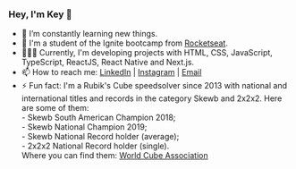 ### Hey, I'm Key 👋


- 🌱  I’m constantly learning new things.
- 🚀 I'm a student of the Ignite bootcamp from <a href="https://rocketseat.com.br/">Rocketseat</a>.
- 🧑🏻‍💻 Currently, I'm developing projects with HTML, CSS, JavaScript, TypeScript, ReactJS, React Native and Next.js.
- 📫  How to reach me: <a href="https://www.linkedin.com/in/key-yu-wan">LinkedIn</a> | <a href="https://www.instagram.com/keyyuwan/">Instagram</a> | 
<a href="mailto:keyflcbyuwan@gmail.com">Email</a>
- ⚡ Fun fact: I'm a Rubik's Cube speedsolver since 2013 with national and international titles and records in the category Skewb and 2x2x2.
Here are some of them: <br> - Skewb South American Champion 2018; <br> - Skewb National Champion 2019; <br> - Skewb National Record holder (average);
<br> - 2x2x2 National Record holder (single). <br> Where you can find them: <a href=https://www.worldcubeassociation.org/persons/2013WANK01>World Cube Association</a>
